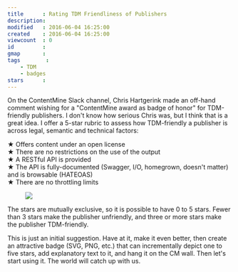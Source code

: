 ```yaml
---
title      : Rating TDM Friendliness of Publishers
description:
modified   : 2016-06-04 16:25:00
created    : 2016-06-04 16:25:00
viewcount  : 0
id         :
gmap       :
tags        :
    - TDM
    - badges
stars      :
---
```


On the ContentMine Slack channel, Chris Hartgerink made an off-hand comment wishing for a "ContentMine award as badge of honor" for TDM-friendly publishers. I don't know how serious Chris was, but I think that is a great idea. I offer a 5-star rubric to assess how TDM-friendly a publisher is  across legal, semantic and technical factors:

★ Offers content under an open license  
★ There are no restrictions on the use of the output  
★ A RESTful API is provided  
★ The API is fully-documented (Swagger, I/O, homegrown, doesn't matter) and is browsable (HATEOAS)  
★ There are no throttling limits

<figure>
    <img src="badge.png">
    <figcaption></figcaption>
</figure>

The stars are mutually exclusive, so it is possible to have 0 to 5 stars. Fewer than 3 stars make the publisher unfriendly, and three or more stars make the publisher TDM-friendly.

This is just an initial suggestion. Have at it, make it even better, then create an attractive badge (SVG, PNG, etc.) that can incrementally depict one to five stars, add explanatory text to it, and hang it on the CM wall. Then let's start using it. The world will catch up with us.


